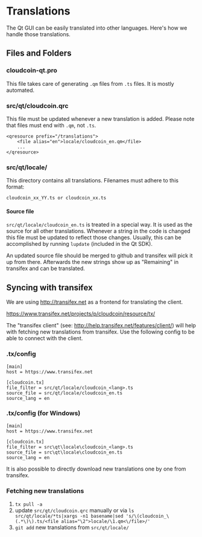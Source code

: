 Translations
============

The Qt GUI can be easily translated into other languages. Here's how we
handle those translations.

Files and Folders
-----------------

### cloudcoin-qt.pro

This file takes care of generating `.qm` files from `.ts` files. It is mostly
automated.

### src/qt/cloudcoin.qrc

This file must be updated whenever a new translation is added. Please note that
files must end with `.qm`, not `.ts`.

    <qresource prefix="/translations">
        <file alias="en">locale/cloudcoin_en.qm</file>
        ...
    </qresource>

### src/qt/locale/

This directory contains all translations. Filenames must adhere to this format:

    cloudcoin_xx_YY.ts or cloudcoin_xx.ts

#### Source file

`src/qt/locale/cloudcoin_en.ts` is treated in a special way. It is used as the
source for all other translations. Whenever a string in the code is changed
this file must be updated to reflect those changes. Usually, this can be
accomplished by running `lupdate` (included in the Qt SDK).

An updated source file should be merged to github and transifex will pick it
up from there. Afterwards the new strings show up as "Remaining" in transifex
and can be translated.

Syncing with transifex
----------------------

We are using http://transifex.net as a frontend for translating the client.

https://www.transifex.net/projects/p/cloudcoin/resource/tx/

The "transifex client" (see: http://help.transifex.net/features/client/)
will help with fetching new translations from transifex. Use the following
config to be able to connect with the client.

### .tx/config

    [main]
    host = https://www.transifex.net

    [cloudcoin.tx]
    file_filter = src/qt/locale/cloudcoin_<lang>.ts
    source_file = src/qt/locale/cloudcoin_en.ts
    source_lang = en
    
### .tx/config (for Windows)

    [main]
    host = https://www.transifex.net

    [cloudcoin.tx]
    file_filter = src\qt\locale\cloudcoin_<lang>.ts
    source_file = src\qt\locale\cloudcoin_en.ts
    source_lang = en

It is also possible to directly download new translations one by one from transifex.

### Fetching new translations

1. `tx pull -a`
2. update `src/qt/cloudcoin.qrc` manually or via
   `ls src/qt/locale/*ts|xargs -n1 basename|sed 's/\(cloudcoin_\(.*\)\).ts/<file alias="\2">locale/\1.qm<\/file>/'`
3. `git add` new translations from `src/qt/locale/`
